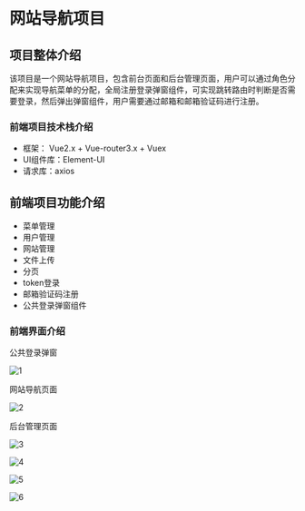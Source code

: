 # 网站导航项目

## 项目整体介绍

该项目是一个网站导航项目，包含前台页面和后台管理页面，用户可以通过角色分配来实现导航菜单的分配，全局注册登录弹窗组件，可实现跳转路由时判断是否需要登录，然后弹出弹窗组件，用户需要通过邮箱和邮箱验证码进行注册。

### 前端项目技术栈介绍

- 框架： Vue2.x + Vue-router3.x + Vuex
- UI组件库：Element-UI
- 请求库：axios

## 前端项目功能介绍

- 菜单管理
- 用户管理
- 网站管理
- 文件上传
- 分页
- token登录
- 邮箱验证码注册
- 公共登录弹窗组件

### 前端界面介绍

公共登录弹窗

![1](https://user-images.githubusercontent.com/28037169/133439869-f20bc15a-7ad5-406d-a41b-7c3b6f44097a.png)


网站导航页面

![2](https://user-images.githubusercontent.com/28037169/133439899-56d722ab-aa42-4090-b978-1952bcbb3733.png)

后台管理页面

![3](https://user-images.githubusercontent.com/28037169/133439920-33e0e84c-4a87-42e1-b3ee-32053b561f90.png)

![4](https://user-images.githubusercontent.com/28037169/133439937-c8d85383-de7c-41a2-8eb6-6617a9e61f27.png)

![5](https://user-images.githubusercontent.com/28037169/133439952-0d01572a-0449-4526-9aaf-200a995bfc76.png)

![6](https://user-images.githubusercontent.com/28037169/133439967-b56aa6b2-ad07-4417-96bc-297702edcd29.png)

